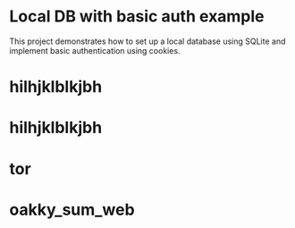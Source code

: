 # Local DB with basic auth example

This project demonstrates how to set up a local database using SQLite and implement basic authentication using cookies.
# hilhjklblkjbh
# hilhjklblkjbh
# tor
# oakky_sum_web
